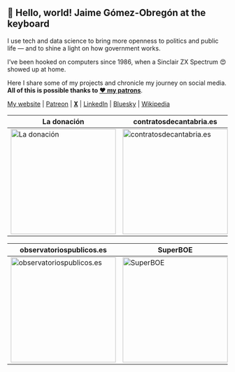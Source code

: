 ## 👋 Hello, world! Jaime Gómez-Obregón at the keyboard

I use tech and data science to bring more openness to politics and public life — and to shine a light on how government works.

I’ve been hooked on computers since 1986, when a Sinclair ZX Spectrum 😍 showed up at home.

Here I share some of my projects and chronicle my journey on social media. **All of this is possible thanks to [❤️ my patrons](https://www.patreon.com/jaime_gomez_obregon)**.

[My website](https://jaime.gomezobregon.com) |
[Patreon](https://www.patreon.com/jaime_gomez_obregon) |
[𝐗](https://x.com/JaimeObregon) |
[LinkedIn](https://www.linkedin.com/in/jaimegomezobregon) |
[Bluesky](https://bsky.app/profile/gomezobregon.com) |
[Wikipedia](https://es.wikipedia.org/wiki/Jaime_G%C3%B3mez-Obreg%C3%B3n)

<!-- prettier-ignore -->
| La&nbsp;donación | contratosdecantabria.es | Retrogipuzkoa | contractacio.cat |
| ----------- | ----------------------- | ------------- | -------- |
| [<img src="ladonacion.avif" alt="La donación" width="240">](https://ladonacion.es) | [<img src="contratosdecantabria.avif" alt="contratosdecantabria.es" width="240">](https://contratosdecantabria.es) | [<img src="retrogipuzkoa.avif" alt="Retrogipuzkoa" width="240">](https://retrogipuzkoa.com) | [<img src="contractacio.cat.avif" alt="contractacio.cat" width="240">](https://contractacio.cat)

<!-- prettier-ignore -->
| observatoriospublicos.es | SuperBOE | El&nbsp;portero&nbsp;del&nbsp;metaverso | gobiernovasco.marketing |
| --- | --- | --- | --- |
| [<img src="observatoriospublicos.avif" alt="observatoriospublicos.es" width="240">](https://observatoriospublicos.es) | [<img src="superboe.avif" alt="SuperBOE" width="240">](https://superboe.es) | [<img src="metanavarra.avif" alt="El portero del metaverso" width="240">](https://twitter.com/JaimeObregon/status/1525510124353241093) | [<img src="gobiernovasco.avif" alt="gobiernovasco.marketing" width="240">](https://gobiernovasco.marketing) |
